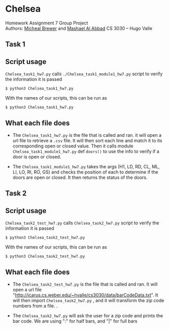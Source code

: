 # Chelsea
Homework Assignment 7 Group Project  
Authors: [Micheal Brewer](https://github.com/omega-wyd) and [Mashael Al Abbad](https://github.com/Mashael2)
CS 3030 &ndash; Hugo Valle


## Task 1
## Script usage

`Chelsea_task1_hw7.py` calls `./Chelsea_task1_module1_hw7.py` script to verify the information it is passed

```python3
$ python3 Chelsea_task1_hw7.py
```

With the names of our scripts, this can be run as

```python3
$ python3 Chelsea_task1_hw7.py
```

## What each file does

- The `Chelsea_task1_hw7.py` is the file that is called and ran. it will open a url file to retrieve a `.csv` file. It will then sort 
  each line and match it to its corresponding open or closed value. Then it calls module `Chelsea_task1_module1_hw7.py` def `doors()` to 
  use the info to verify if a door is open or closed.
  
- The `Chelsea_task1_module1_hw7.py` takes the args (H1, LD, RD, CL, ML, LI, LO, RI, RO,  GS) and checks the position of each to determine
  if the doors are open or closed. It then returns the status of the doors. 
  
## Task 2
## Script usage 
`Chelsea_task2_test_hw7.py` calls `Chelsea_task2_hw7.py` script to verify the information it is passed 
```python3
$ python3 Chelsea_task2_test_hw7.py
```
With the names of our scripts, this can be run as

```python3
$ python3 Chelsea_task2_test_hw7.py
```

## What each file does

- The `Chelsea_task2_test_hw7.py` is the file that is called and ran. It will open a url file "http://icarus.cs.weber.edu/~hvalle/cs3030/data/barCodeData.txt". It will then import `Chelsea_task2_hw7.py` , and it will transform the zip code numbers from a file. .
  
- The `Chelsea_task2_hw7.py` will ask the user for a zip code and prints the bar code. We are using ":" for half bars, and "|" for full bars

